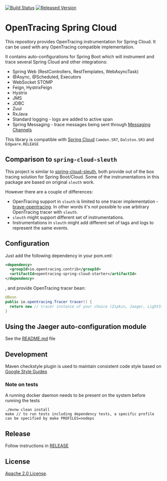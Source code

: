[![Build Status][ci-img]][ci] [![Released Version][maven-img]][maven]

# OpenTracing Spring Cloud
This repository provides OpenTracing instrumentation for Spring Cloud. It can be used with any OpenTracing
compatible implementation.

It contains auto-configurations for Spring Boot which will instrument and trace several Spring Cloud and other integrations:
* Spring Web (RestControllers, RestTemplates, WebAsyncTask)
* @Async, @Scheduled, Executors
* WebSocket STOMP
* Feign, HystrixFeign
* Hystrix
* JMS
* JDBC
* Zuul
* RxJava
* Standard logging - logs are added to active span
* Spring Messaging - trace messages being sent through [Messaging Channels](https://docs.spring.io/spring-integration/reference/html/messaging-channels-section.html)

This library is compatible with [Spring Cloud](http://projects.spring.io/spring-cloud/) `Camden.SR7`, `Dalston.SR3`
 and `Edgware.RELEASE`

## Comparison to `spring-cloud-sleuth`
This project is similar to [spring-cloud-sleuth](https://github.com/spring-cloud/spring-cloud-sleuth), 
both provide out of the box tracing solution for Spring Boot/Cloud. Some of the instrumentations in this 
package are based on original `sleuth` work.

However there are a couple of differences:
* OpenTracing support in `sleuth` is limited to one tracer implementation - [brave-opentracing](https://github.com/openzipkin-contrib/brave-opentracing). In other words it's not possible to use arbitrary OpenTracing tracer with `sleuth`.
* `sleuth` might support different set of instrumentations.
* Instrumentations in `sleuth` might add different set of tags and logs to represent the same events.

## Configuration
Just add the following dependency in your pom.xml:
```xml
<dependency>
  <groupId>io.opentracing.contrib</groupId>
  <artifactId>opentracing-spring-cloud-starter</artifactId>
</dependency>
```
, and provide OpenTracing tracer bean:
```java
@Bean
public io.opentracing.Tracer tracer() {
  return new // tracer instance of your choice (Zipkin, Jaeger, LightStep)
}
```

## Using the Jaeger auto-configuration module

See the [README.md](opentracing-spring-cloud-starter-jaeger/README.md) file

## Development
Maven checkstyle plugin is used to maintain consistent code style based on [Google Style Guides](https://github.com/google/styleguide)

### Note on tests

A running docker daemon needs to be present on the system before running the tests

```shell
./mvnw clean install
make // to run tests including dependency tests, a specific profile can be specified by make PROFILES=nodeps
```

## Release
Follow instructions in [RELEASE](RELEASE.md)

   [ci-img]: https://travis-ci.org/opentracing-contrib/java-spring-cloud.svg?branch=master
   [ci]: https://travis-ci.org/opentracing-contrib/java-spring-cloud
   [maven-img]: https://img.shields.io/maven-central/v/io.opentracing.contrib/opentracing-spring-cloud.svg?maxAge=2592000
   [maven]: http://search.maven.org/#search%7Cga%7C1%7Copentracing-spring-cloud

## License

[Apache 2.0 License](./LICENSE).
